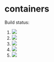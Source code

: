 # containers

Build status:

1. [![](https://github.com/jasminextan/containers/workflows/tests-fibonacci/badge.svg)](https://github.com/jasminextan/containers/actions?query=workflow%3Atests-fibonacci)
1. [![](https://github.com/jasminextan/containers/workflows/tests-range/badge.svg)](https://github.com/jasminextan/containers/actions?query=workflow%3Atests-range)
1. [![](https://github.com/jasminextan/containers/workflows/tests-BST/badge.svg)](https://github.com/jasminextan/containers/actions?query=workflow%3Atests-BST)
1. [![](https://github.com/jasminextan/containers/workflows/tests-BinaryTree/badge.svg)](https://github.com/jasminextan/containers/actions?query=workflow%3Atests-BinaryTree)
1. [![](https://github.com/jasminextan/containers/workflows/tests-AVLTree/badge.svg)](https://github.com/jasminextan/containers/actions?query=workflow%3Atests-AVLTree)
